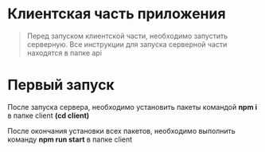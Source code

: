 # Клиентская часть приложения

> Перед запуском клиентской части, необходимо запустить серверную. Все инструкции для запуска серверной части находятся в папке api

# Первый запуск
После запуска сервера, необходимо установить пакеты командой **npm i** в папке client **(cd client)** 

После окончания установки всех пакетов, необходимо выполнить команду **npm run start** в папке client
